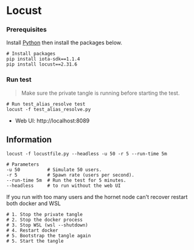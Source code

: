 # Locust

### Prerequisites

Install [Python](https://www.python.org/downloads/) then install the packages below.

```shell
# Install packages
pip install iota-sdk==1.1.4
pip install locust==2.31.6
```

### Run test

> Make sure the private tangle is running before starting the test.

```shell
# Run test_alias_resolve test
locust -f test_alias_resolve.py
```

- Web UI: http://localhost:8089

## Information

```shell
locust -f locustfile.py --headless -u 50 -r 5 --run-time 5m

# Parameters
-u 50          # Simulate 50 users.
-r 5           # Spawn rate (users per second).
--run-time 5m  # Run the test for 5 minutes.
--headless     # to run without the web UI
```

If you run with too many users and the hornet node can't recover restart both docker and WSL

```shell
# 1. Stop the private tangle
# 2. Stop the docker process
# 3. Stop WSL (wsl --shutdown)
# 4. Restart docker
# 5. Bootstrap the tangle again
# 5. Start the tangle
```
